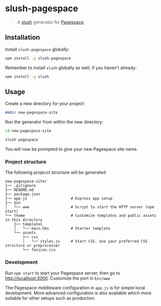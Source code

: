 slush-pagespace
==============

> A [slush](http://slushjs.github.io) generator for [Pagespace](http://pagespace.io)

## Installation

Install `slush-pagespace` globally:

```bash
npm install -g slush-pagespace
```

Remember to install `slush` globally as well, if you haven't already:

```bash
npm install -g slush
```

## Usage

Create a new directory for your project:

```bash
mkdir new-pagespace-site
```

Run the generator from within the new directory:

```bash
cd new-pagespace-site

slush pagespace
```

You will now be prompted to give your new Pagespace site name.

### Project structure

The following projecct structure will be generated

```
new-pagespace-site/
├── .gitignore
├── README.md
├── package.json
├── app.js                    # Express app setup  
├── bin
│   └── www                   # Script to start the HTTP server (npm start)
└── theme                     # Customize templates and public assets in this directory    
    ├── templates    
    │   └── main.hbs          # Starter template  
    └── assets
        ├── css
        │   └── styles.js     # Start CSS. Use your preferred CSS structure or preprocesser     
        └── favicon.ico                        
```

### Development

Run `npm start` to start your Pagespace server, then go to [http://localhost:3000](http://localhost:3000). Customize
the port in `bin/www`

The Pagespace middleware configuration in `app.js` is for simple local development. More advanced configuration 
is also available which more suitable for other setups such as production.